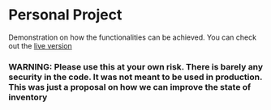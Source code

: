 # Personal Project
Demonstration on how the functionalities can be achieved. 
You can check out the [live version](https://saadsaiyed.com/portfolio/ttparikh)
### WARNING: Please use this at your own risk. There is barely any security in the code. It was not meant to be used in production. This was just a proposal on how we can improve the state of inventory
